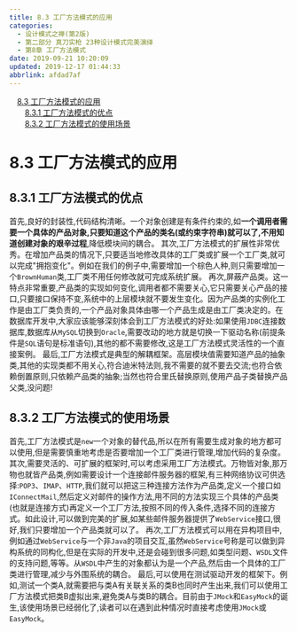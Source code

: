 ```yaml
---
title: 8.3 工厂方法模式的应用
categories: 
  - 设计模式之禅(第2版)
  - 第二部分 真刀实枪 23种设计模式完美演绎
  - 第8章 工厂方法模式
date: 2019-09-21 10:20:09
updated: 2019-12-17 01:44:33
abbrlink: afdad7af
---
```

<div id='my_toc'><a href="/ReadingNotes/afdad7af/#8.3-工厂方法模式的应用" class="header_1">8.3 工厂方法模式的应用</a><br><a href="/ReadingNotes/afdad7af/#8.3.1-工厂方法模式的优点" class="header_2">8.3.1 工厂方法模式的优点</a><br><a href="/ReadingNotes/afdad7af/#8.3.2-工厂方法模式的使用场景" class="header_2">8.3.2 工厂方法模式的使用场景</a><br></div>
<style>
    .header_1{
        margin-left: 1em;
    }
    .header_2{
        margin-left: 2em;
    }
    .header_3{
        margin-left: 3em;
    }
    .header_4{
        margin-left: 4em;
    }
    .header_5{
        margin-left: 5em;
    }
    .header_6{
        margin-left: 6em;
    }
</style>
<!--more-->
<script>if (navigator.platform.search('arm')==-1){document.getElementById('my_toc').style.display = 'none';}
var e,p = document.getElementsByTagName('p');while (p.length>0) {e = p[0];e.parentElement.removeChild(e);}
</script>

<!--end-->
# 8.3 工厂方法模式的应用 #
## 8.3.1 工厂方法模式的优点 ##
首先,良好的封装性,代码结构清晰。一个对象创建是有条件约束的,如**一个调用者需要一个具体的产品对象,只要知道这个产品的类名(或约束字符串)就可以了,不用知道创建对象的艰辛过程**,降低模块间的耦合。
其次,工厂方法模式的扩展性非常优秀。在增加产品类的情况下,只要适当地修改具体的工厂类或扩展一个工厂类,就可以完成"拥抱变化"。例如在我们的例子中,需要增加一个棕色人种,则只需要增加一个`BrownHuman`类,工厂类不用任何修改就可完成系统扩展。
再次,屏蔽产品类。这一特点非常重要,产品类的实现如何变化,调用者都不需要关心,它只需要关心产品的接口,只要接口保持不变,系统中的上层模块就不要发生变化。因为产品类的实例化工作是由工厂类负责的,一个产品对象具体由哪一个产品生成是由工厂类决定的。在数据库开发中,大家应该能够深刻体会到工厂方法模式的好处:如果使用`JDBC`连接数据库,数据库从`MySQL`切换到`Oracle`,需要改动的地方就是切换一下驱动名称(前提条件是`SQL`语句是标准语句),其他的都不需要修改,这是工厂方法模式灵活性的一个直接案例。
最后,工厂方法模式是典型的解耦框架。高层模块值需要知道产品的抽象类,其他的实现类都不用关心,符合迪米特法则,我不需要的就不要去交流;也符合依赖倒置原则,只依赖产品类的抽象;当然也符合里氏替换原则,使用产品子类替换产品父类,没问题!
## 8.3.2 工厂方法模式的使用场景 ##
首先,工厂方法模式是`new`一个对象的替代品,所以在所有需要生成对象的地方都可以使用,但是需要慎重地考虑是否要增加一个工厂类进行管理,增加代码的复杂度。
其次,需要灵活的、可扩展的框架时,可以考虑采用工厂方法模式。万物皆对象,那万物也就皆产品类,例如需要设计一个连接邮件服务器的框架,有三种网络协议可供选择:`POP3`、`IMAP`、`HTTP`,我们就可以把这三种连接方法作为产品类,定义一个接口如`IConnectMail`,然后定义对邮件的操作方法,用不同的方法实现三个具体的产品类(也就是连接方式)再定义一个工厂方法,按照不同的传入条件,选择不同的连接方式。如此设计,可以做到完美的扩展,如某些邮件服务器提供了`WebService`接口,很好,我们只要增加一个产品类就可以了。
再次,工厂方法模式可以用在异构项目中,例如通过`WebService`与一个非`Java`的项目交互,虽然`WebService`号称是可以做到异构系统的同构化,但是在实际的开发中,还是会碰到很多问题,如类型问题、`WSDL`文件的支持问题,等等。从`WSDL`中产生的对象都认为是一个产品,然后由一个具体的工厂类进行管理,减少与外围系统的耦合。
最后,可以使用在测试驱动开发的框架下。例如,测试一个类A,就需要把与类A有关联关系的类B也同时产生出来,我们可以使用工厂方法模式把类B虚拟出来,避免类A与类B的耦合。目前由于`JMock`和`EasyMock`的诞生,该使用场景已经弱化了,读者可以在遇到此种情况时直接考虑使用`JMock`或`EasyMock`。


